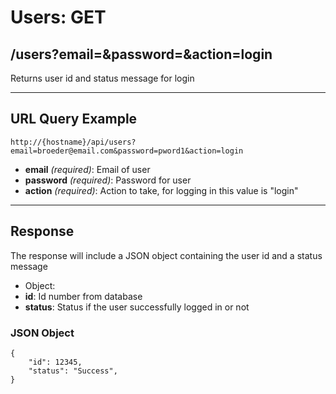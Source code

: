# Users: GET

## /users?email=&password=&action=login

Returns user id and status message for login

---

## URL Query Example

```
http://{hostname}/api/users?email=broeder@email.com&password=pword1&action=login
```

- **email** *(required)*: Email of user
- **password** *(required)*: Password for user
- **action** *(required)*: Action to take, for logging in this value is "login"

---

## Response

The response will include a JSON object containing the user id and a status message

- Object:
 - **id**: Id number from database
 - **status**: Status if the user successfully logged in or not

### JSON Object

```
{
	"id": 12345,
    "status": "Success",
}

```